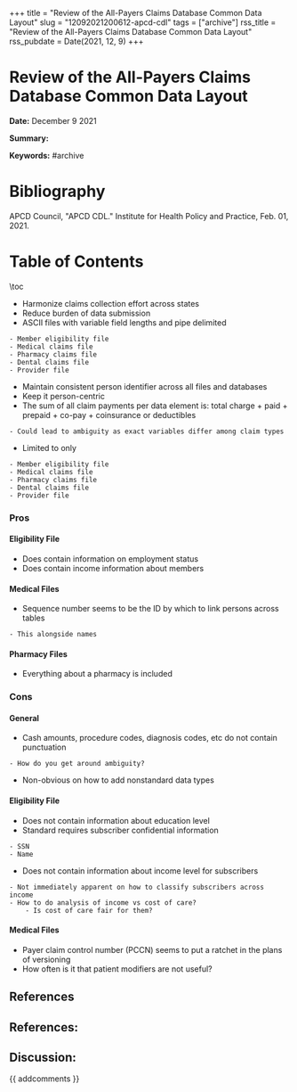 +++
title = "Review of the All-Payers Claims Database Common Data Layout"
slug = "12092021200612-apcd-cdl"
tags = ["archive"]
rss_title = "Review of the All-Payers Claims Database Common Data Layout"
rss_pubdate = Date(2021, 12, 9)
+++



Review of the All-Payers Claims Database Common Data Layout
=========

**Date:** December 9 2021

**Summary:** 

**Keywords:** #archive

Bibliography
==========

APCD Council, "APCD CDL." Institute for Health Policy and Practice, Feb. 01, 2021.

Table of Contents
=========

\toc

  * Harmonize claims collection effort across states
  * Reduce burden of data submission
  * ASCII files with variable field lengths and pipe delimited

```
- Member eligibility file
- Medical claims file
- Pharmacy claims file
- Dental claims file
- Provider file
```

  * Maintain consistent person identifier across all files and databases
  * Keep it person-centric
  * The sum of all claim payments per data element is: total charge + paid + prepaid + co-pay + coinsurance or deductibles

```
- Could lead to ambiguity as exact variables differ among claim types
```

  * Limited to only

```
- Member eligibility file
- Medical claims file
- Pharmacy claims file
- Dental claims file
- Provider file
```

### Pros

#### Eligibility File

  * Does contain information on employment status
  * Does contain income information about members

#### Medical Files

  * Sequence number seems to be the ID by which to link persons across tables

```
- This alongside names
```

#### Pharmacy Files

  * Everything about a pharmacy is included

### Cons

#### General

  * Cash amounts, procedure codes, diagnosis codes, etc do not contain punctuation

```
- How do you get around ambiguity?
```

  * Non-obvious on how to add nonstandard data types

#### Eligibility File

  * Does not contain information about education level
  * Standard requires subscriber confidential information

```
- SSN
- Name
```

  * Does not contain information about income level for subscribers

```
- Not immediately apparent on how to classify subscribers across income
- How to do analysis of income vs cost of care?
	- Is cost of care fair for them?
```

#### Medical Files

  * Payer claim control number (PCCN) seems to put a ratchet in the plans of versioning
  * How often is it that patient modifiers are not useful?

## References

## References:
## Discussion: 

{{ addcomments }}
